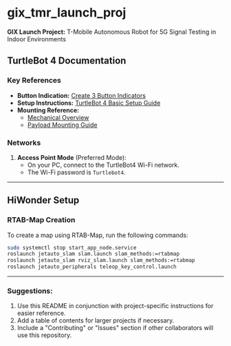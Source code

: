# gix_tmr_launch_proj

**GIX Launch Project:** T-Mobile Autonomous Robot for 5G Signal Testing in Indoor Environments

## TurtleBot 4 Documentation

### Key References
- **Button Indication:** [Create 3 Button Indicators](https://iroboteducation.github.io/create3_docs/hw/face/)
- **Setup Instructions:** [TurtleBot 4 Basic Setup Guide](https://turtlebot.github.io/turtlebot4-user-manual/setup/basic.html)
- **Mounting Reference:**
  - [Mechanical Overview](https://iroboteducation.github.io/create3_docs/hw/mechanical/)
  - [Payload Mounting Guide](https://turtlebot.github.io/turtlebot4-user-manual/mechanical/payloads.html)

### Networks
1. **Access Point Mode** (Preferred Mode):  
   - On your PC, connect to the TurtleBot4 Wi-Fi network.  
   - The Wi-Fi password is `Turtlebot4`.

---

## HiWonder Setup

### RTAB-Map Creation
To create a map using RTAB-Map, run the following commands:

```bash
sudo systemctl stop start_app_node.service
roslaunch jetauto_slam slam.launch slam_methods:=rtabmap
roslaunch jetauto_slam rviz_slam.launch slam_methods:=rtabmap
roslaunch jetauto_peripherals teleop_key_control.launch
```

---

### Suggestions:
1. Use this README in conjunction with project-specific instructions for easier reference.
2. Add a table of contents for larger projects if necessary.
3. Include a "Contributing" or "Issues" section if other collaborators will use this repository. 

